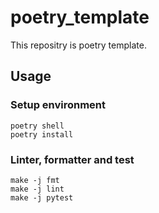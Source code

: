 # poetry_template

This repositry is poetry template.

## Usage

### Setup environment

```
poetry shell
poetry install
```

### Linter, formatter and test

```
make -j fmt
make -j lint
make -j pytest
```
